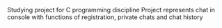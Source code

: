 Studying project for C programming discipline
Project represents chat in console with functions of registration, private chats and chat history
